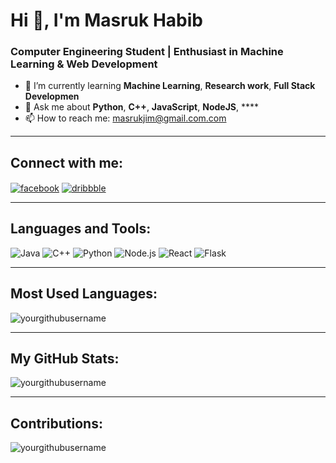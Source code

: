 # Hi 👋, I'm Masruk Habib

### Computer Engineering Student | Enthusiast in Machine Learning & Web Development

- 🌱 I’m currently learning **Machine Learning**, **Research work**, **Full Stack Developmen**
- 💬 Ask me about **Python**, **C++**, **JavaScript**, **NodeJS**, ****
- 📫 How to reach me: masrukjim@gmail.com.com

---

## Connect with me:
<p align="left">
<a href="https://facebook.com/yourprofile" target="blank"><img align="center" src="https://img.shields.io/badge/Facebook-1877F2?style=for-the-badge&logo=facebook&logoColor=white" alt="facebook"/></a>
<a href="https://dribbble.com/yourprofile" target="blank"><img align="center" src="https://img.shields.io/badge/Dribbble-EA4C89?style=for-the-badge&logo=dribbble&logoColor=white" alt="dribbble"/></a>
</p>

---

## Languages and Tools:
<p align="left">
    <img src="https://img.shields.io/badge/Java-ED8B00?style=for-the-badge&logo=java&logoColor=white" alt="Java"/>
    <img src="https://img.shields.io/badge/C%2B%2B-00599C?style=for-the-badge&logo=c%2B%2B&logoColor=white" alt="C++"/>
    <img src="https://img.shields.io/badge/Python-14354C?style=for-the-badge&logo=python&logoColor=white" alt="Python"/>
    <img src="https://img.shields.io/badge/Node.js-43853D?style=for-the-badge&logo=node.js&logoColor=white" alt="Node.js"/>
    <img src="https://img.shields.io/badge/React-20232A?style=for-the-badge&logo=react&logoColor=61DAFB" alt="React"/>
    <img src="https://img.shields.io/badge/Flask-000000?style=for-the-badge&logo=flask&logoColor=white" alt="Flask"/>
    <!-- Add more technologies or tools -->
</p>

---

## Most Used Languages:
<p align="left">
    <img src="https://github-readme-stats.vercel.app/api/top-langs?username=yourgithubusername&show_icons=true&locale=en&layout=compact" alt="yourgithubusername"/>
</p>

---

## My GitHub Stats:
<p align="left">
    <img src="https://github-readme-stats.vercel.app/api?username=yourgithubusername&show_icons=true&theme=radical" alt="yourgithubusername"/>
</p>

---

## Contributions:
<p align="left">
    <img src="https://github-readme-streak-stats.herokuapp.com/?user=yourgithubusername&theme=radical" alt="yourgithubusername" />
</p>

